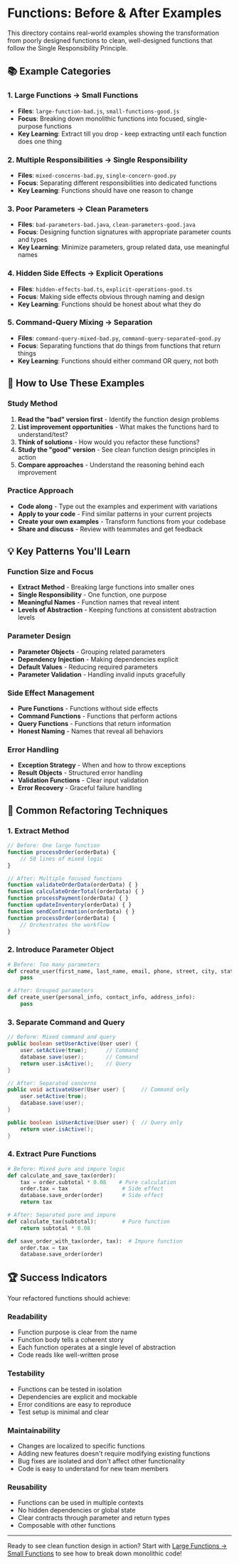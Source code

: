 # Functions: Before & After Examples

This directory contains real-world examples showing the transformation from poorly designed functions to clean, well-designed functions that follow the Single Responsibility Principle.

## 📚 Example Categories

### 1. **Large Functions → Small Functions**
- **Files**: `large-function-bad.js`, `small-functions-good.js`
- **Focus**: Breaking down monolithic functions into focused, single-purpose functions
- **Key Learning**: Extract till you drop - keep extracting until each function does one thing

### 2. **Multiple Responsibilities → Single Responsibility**
- **Files**: `mixed-concerns-bad.py`, `single-concern-good.py`
- **Focus**: Separating different responsibilities into dedicated functions
- **Key Learning**: Functions should have one reason to change

### 3. **Poor Parameters → Clean Parameters**
- **Files**: `bad-parameters-bad.java`, `clean-parameters-good.java`
- **Focus**: Designing function signatures with appropriate parameter counts and types
- **Key Learning**: Minimize parameters, group related data, use meaningful names

### 4. **Hidden Side Effects → Explicit Operations**
- **Files**: `hidden-effects-bad.ts`, `explicit-operations-good.ts`
- **Focus**: Making side effects obvious through naming and design
- **Key Learning**: Functions should be honest about what they do

### 5. **Command-Query Mixing → Separation**
- **Files**: `command-query-mixed-bad.py`, `command-query-separated-good.py`
- **Focus**: Separating functions that do things from functions that return things
- **Key Learning**: Functions should either command OR query, not both

## 🎯 How to Use These Examples

### Study Method
1. **Read the "bad" version first** - Identify the function design problems
2. **List improvement opportunities** - What makes the functions hard to understand/test?
3. **Think of solutions** - How would you refactor these functions?
4. **Study the "good" version** - See clean function design principles in action
5. **Compare approaches** - Understand the reasoning behind each improvement

### Practice Approach
- **Code along** - Type out the examples and experiment with variations
- **Apply to your code** - Find similar patterns in your current projects
- **Create your own examples** - Transform functions from your codebase
- **Share and discuss** - Review with teammates and get feedback

## 💡 Key Patterns You'll Learn

### Function Size and Focus
- **Extract Method** - Breaking large functions into smaller ones
- **Single Responsibility** - One function, one purpose
- **Meaningful Names** - Function names that reveal intent
- **Levels of Abstraction** - Keeping functions at consistent abstraction levels

### Parameter Design
- **Parameter Objects** - Grouping related parameters
- **Dependency Injection** - Making dependencies explicit
- **Default Values** - Reducing required parameters
- **Parameter Validation** - Handling invalid inputs gracefully

### Side Effect Management
- **Pure Functions** - Functions without side effects
- **Command Functions** - Functions that perform actions
- **Query Functions** - Functions that return information
- **Honest Naming** - Names that reveal all behaviors

### Error Handling
- **Exception Strategy** - When and how to throw exceptions
- **Result Objects** - Structured error handling
- **Validation Functions** - Clear input validation
- **Error Recovery** - Graceful failure handling

## 🔧 Common Refactoring Techniques

### 1. Extract Method
```javascript
// Before: One large function
function processOrder(orderData) {
    // 50 lines of mixed logic
}

// After: Multiple focused functions
function validateOrderData(orderData) { }
function calculateOrderTotal(orderData) { }
function processPayment(orderData) { }
function updateInventory(orderData) { }
function sendConfirmation(orderData) { }
function processOrder(orderData) {
    // Orchestrates the workflow
}
```

### 2. Introduce Parameter Object
```python
# Before: Too many parameters
def create_user(first_name, last_name, email, phone, street, city, state, zip_code):
    pass

# After: Grouped parameters
def create_user(personal_info, contact_info, address_info):
    pass
```

### 3. Separate Command and Query
```java
// Before: Mixed command and query
public boolean setUserActive(User user) {
    user.setActive(true);      // Command
    database.save(user);       // Command
    return user.isActive();    // Query
}

// After: Separated concerns
public void activateUser(User user) {     // Command only
    user.setActive(true);
    database.save(user);
}

public boolean isUserActive(User user) {  // Query only
    return user.isActive();
}
```

### 4. Extract Pure Functions
```python
# Before: Mixed pure and impure logic
def calculate_and_save_tax(order):
    tax = order.subtotal * 0.08    # Pure calculation
    order.tax = tax                 # Side effect
    database.save_order(order)      # Side effect
    return tax

# After: Separated pure and impure
def calculate_tax(subtotal):        # Pure function
    return subtotal * 0.08

def save_order_with_tax(order, tax):  # Impure function
    order.tax = tax
    database.save_order(order)
```

## 🏆 Success Indicators

Your refactored functions should achieve:

### **Readability**
- Function purpose is clear from the name
- Function body tells a coherent story
- Each function operates at a single level of abstraction
- Code reads like well-written prose

### **Testability**
- Functions can be tested in isolation
- Dependencies are explicit and mockable
- Error conditions are easy to reproduce
- Test setup is minimal and clear

### **Maintainability**
- Changes are localized to specific functions
- Adding new features doesn't require modifying existing functions
- Bug fixes are isolated and don't affect other functionality
- Code is easy to understand for new team members

### **Reusability**
- Functions can be used in multiple contexts
- No hidden dependencies or global state
- Clear contracts through parameter and return types
- Composable with other functions

---

Ready to see clean function design in action? Start with [Large Functions → Small Functions](./large-function-bad.js) to see how to break down monolithic code!

